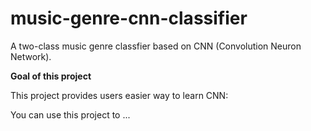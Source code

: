 # music-genre-cnn-classifier
A two-class music genre classfier based on CNN (Convolution Neuron Network).

**Goal of this project**

This project provides users easier way to learn CNN:


You can use this project to ...
